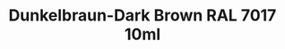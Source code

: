 ---
layout: product
title: "Dunkelbraun-Dark Brown RAL 7017  10ml"
price: "330" 
desc: "Nitro 10mL"
img_path: "/assets/img/RC056.webp"
brand: "AK "
available: true
special_offer: false
new: false
soon: false
cat: "020000"
subcat: "020200"
subsubcat: "020201"
sifra: "RC056"
popular: false
---